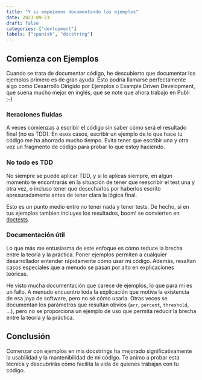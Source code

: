```yaml
---
title: "Y si empezamos documentando los ejemplos"
date: 2023-09-23
draft: false
categories: ["devlopment"]
labels: ["spanish", "docstring"]
---
```


## Comienza con Ejemplos

Cuando se trata de documentar código, he descubierto que documentar los
ejemplos primero es de gran ayuda. Esto podria llamarse perfectamente algo como
Desarrollo Dirigido por Ejemplos o Example Driven Development, que suena mucho
mejor en inglés, que se note que ahora trabajo en Publi ;-)

### Iteraciones fluidas

A veces comienzas a escribir el código sin saber cómo será el resultado final
(no es TDD). En esos casos, escribir un ejemplo de lo que hace tu código me ha
ahorrado mucho tiempo. Evita tener que escribir una y otra vez un fragmento de
código para probar lo que estoy haciendo.

### No todo es TDD

No siempre se puede aplicar TDD, y si
lo aplicas siempre, en algún momento te encontrarás en la situación de tener
que reescribir el test una y otra vez, o incluso tener que desecharlos por
haberlos escrito apresuradamente antes de tener clara la lógica final.

Esto es un punto medio entre no tener nada y tener tests. De hecho, si en tus
ejemplos tambien incluyes los resultados, boom! se convierten en
[doctests][doctest].

### Documentación útil

Lo que más me entusiasma de este enfoque es cómo reduce la brecha entre la
teoría y la práctica. Poner ejemplos permiten a cualquier desarrollador
entender rápidamente cómo usar mi código. Además, resaltan casos especiales que
a menudo se pasan por alto en explicaciones teóricas.

He visto mucha documentación que carece de ejemplos, lo que para mi es un
fallo. A menudo encuentro toda la explicación que motiva la existencia de
esa joya de software, pero no sé cómo usarla. Otras veces se documentan los
parámetros que resultan obvios (`arr`, `percent`, `threshold`, ...), pero no se
proporciona un ejemplo de uso que permita reducir la brecha entre la teoría y
la práctica.

## Conclusión

Comenzar con ejemplos en mis docstrings ha mejorado significativamente la
usabilidad y la mantenibilidad de mi código. Te animo a probar esta técnica y
descubrirás cómo facilita la vida de quienes trabajan con tu código.


[doctest]: https://docs.python.org/es/3/library/doctest.html
